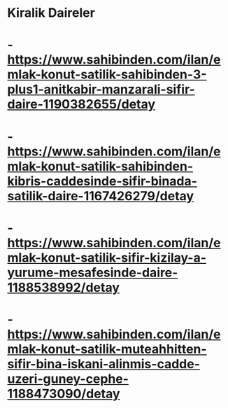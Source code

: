 # Kiralik Daireler
# -https://www.sahibinden.com/ilan/emlak-konut-satilik-sahibinden-3-plus1-anitkabir-manzarali-sifir-daire-1190382655/detay

# -https://www.sahibinden.com/ilan/emlak-konut-satilik-sahibinden-kibris-caddesinde-sifir-binada-satilik-daire-1167426279/detay

# -https://www.sahibinden.com/ilan/emlak-konut-satilik-sifir-kizilay-a-yurume-mesafesinde-daire-1188538992/detay

# -https://www.sahibinden.com/ilan/emlak-konut-satilik-muteahhitten-sifir-bina-iskani-alinmis-cadde-uzeri-guney-cephe-1188473090/detay
